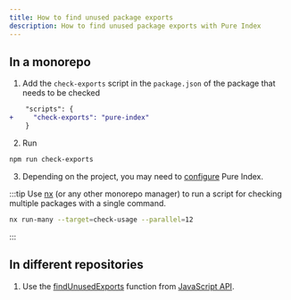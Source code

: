 ```yaml
---
title: How to find unused package exports
description: How to find unused package exports with Pure Index
---
```


## In a monorepo

1. Add the `check-exports` script in the `package.json` of the package that needs to be checked

```diff
    "scripts": {
+     "check-exports": "pure-index"
    }
```

2. Run

```sh
npm run check-exports
```

3. Depending on the project, you may need to [configure](/pure-index/reference/configuration) Pure Index.

:::tip
Use <a href="https://nx.dev" target="_blank">nx</a> (or any other monorepo manager) to run a script for checking multiple packages with a single command.

```bash title="Example"
nx run-many --target=check-usage --parallel=12
```

:::

## In different repositories

1. Use the [findUnusedExports](/pure-index/intro/js-api#findunusedexports) function from [JavaScript API](/pure-index/intro/js-api).
